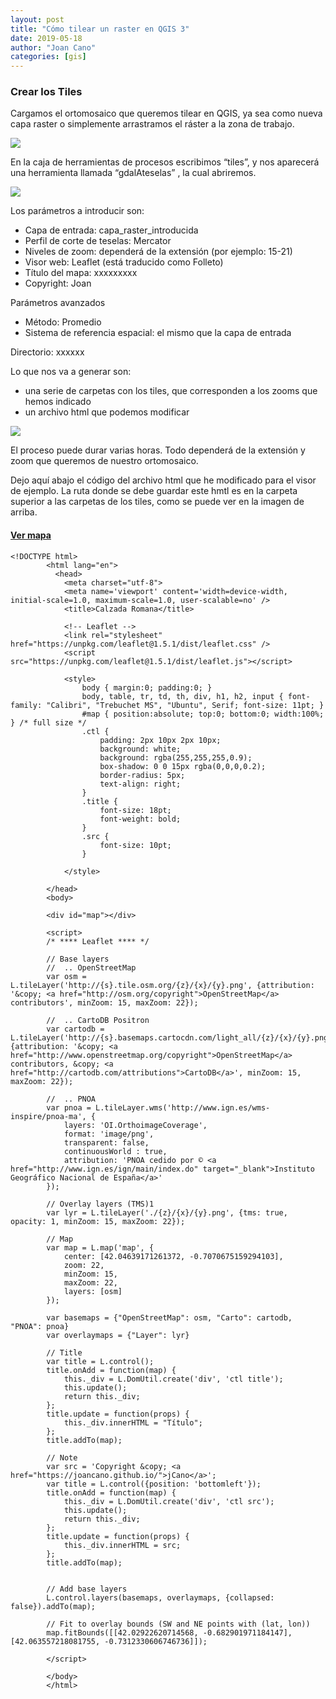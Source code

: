 ```yaml
---
layout: post
title: "Cómo tilear un raster en QGIS 3"
date: 2019-05-18
author: "Joan Cano"
categories: [gis]
---
```


### Crear los Tiles

Cargamos el ortomosaico que queremos tilear en QGIS, ya sea como nueva capa raster o simplemente arrastramos el ráster a la zona de trabajo.

![](http://38994238.servicio-online.net/joancano.github.io/imgPosts/tiles/cargaRaster.PNG)

En la caja de herramientas de procesos escribimos “tiles”, y nos aparecerá una herramienta llamada “gdalAteselas” , la cual abriremos.

![](http://38994238.servicio-online.net/joancano.github.io/imgPosts/tiles/gdalAteselas.png)

Los parámetros a introducir son:
+ Capa de entrada: capa_raster_introducida
+ Perfil de corte de teselas: Mercator
+ Niveles de zoom: dependerá de la extensión (por ejemplo: 15-21)
+ Visor web: Leaflet (está traducido como Folleto)
+ Título del mapa: xxxxxxxxx
+ Copyright: Joan

Parámetros avanzados

+ Método: Promedio
+ Sistema de referencia espacial: el mismo que la capa de entrada

Directorio: xxxxxx

Lo que nos va a generar son:

+ una serie de carpetas con los tiles, que corresponden a los zooms que hemos indicado
+ un archivo html que podemos modificar

![](http://38994238.servicio-online.net/joancano.github.io/imgPosts/tiles/zooms.png)

El proceso puede durar varias horas. Todo dependerá de la extensión y zoom que queremos de nuestro ortomosaico.

Dejo aquí abajo el código del archivo html que he modificado para el visor de ejemplo. La ruta donde se debe guardar este hmtl es en la carpeta superior a las carpetas de los tiles, como se puede ver en la imagen de arriba.

#### [Ver mapa](http://38994238.servicio-online.net/joancano.github.io/visores/tiles)

```
<!DOCTYPE html>
        <html lang="en">
          <head>
            <meta charset="utf-8">
            <meta name='viewport' content='width=device-width, initial-scale=1.0, maximum-scale=1.0, user-scalable=no' />
            <title>Calzada Romana</title>

            <!-- Leaflet -->
            <link rel="stylesheet" href="https://unpkg.com/leaflet@1.5.1/dist/leaflet.css" />
            <script src="https://unpkg.com/leaflet@1.5.1/dist/leaflet.js"></script>

            <style>
                body { margin:0; padding:0; }
                body, table, tr, td, th, div, h1, h2, input { font-family: "Calibri", "Trebuchet MS", "Ubuntu", Serif; font-size: 11pt; }
                #map { position:absolute; top:0; bottom:0; width:100%; } /* full size */
                .ctl {
                    padding: 2px 10px 2px 10px;
                    background: white;
                    background: rgba(255,255,255,0.9);
                    box-shadow: 0 0 15px rgba(0,0,0,0.2);
                    border-radius: 5px;
                    text-align: right;
                }
                .title {
                    font-size: 18pt;
                    font-weight: bold;
                }
                .src {
                    font-size: 10pt;
                }

            </style>

        </head>
        <body>

        <div id="map"></div>

        <script>
        /* **** Leaflet **** */

        // Base layers
        //  .. OpenStreetMap
        var osm = L.tileLayer('http://{s}.tile.osm.org/{z}/{x}/{y}.png', {attribution: '&copy; <a href="http://osm.org/copyright">OpenStreetMap</a> contributors', minZoom: 15, maxZoom: 22});

        //  .. CartoDB Positron
        var cartodb = L.tileLayer('http://{s}.basemaps.cartocdn.com/light_all/{z}/{x}/{y}.png', {attribution: '&copy; <a href="http://www.openstreetmap.org/copyright">OpenStreetMap</a> contributors, &copy; <a href="http://cartodb.com/attributions">CartoDB</a>', minZoom: 15, maxZoom: 22});

        //  .. PNOA
        var pnoa = L.tileLayer.wms('http://www.ign.es/wms-inspire/pnoa-ma', {
        	layers: 'OI.OrthoimageCoverage',
        	format: 'image/png',
        	transparent: false,
        	continuousWorld : true,
        	attribution: 'PNOA cedido por © <a href="http://www.ign.es/ign/main/index.do" target="_blank">Instituto Geográfico Nacional de España</a>'
        });

        // Overlay layers (TMS)1
        var lyr = L.tileLayer('./{z}/{x}/{y}.png', {tms: true, opacity: 1, minZoom: 15, maxZoom: 22});

        // Map
        var map = L.map('map', {
            center: [42.04639171261372, -0.7070675159294103],
            zoom: 22,
            minZoom: 15,
            maxZoom: 22,
            layers: [osm]
        });

        var basemaps = {"OpenStreetMap": osm, "Carto": cartodb, "PNOA": pnoa}
        var overlaymaps = {"Layer": lyr}

        // Title
        var title = L.control();
        title.onAdd = function(map) {
            this._div = L.DomUtil.create('div', 'ctl title');
            this.update();
            return this._div;
        };
        title.update = function(props) {
            this._div.innerHTML = "Título";
        };
        title.addTo(map);

        // Note
        var src = 'Copyright &copy; <a href="https://joancano.github.io/">jCano</a>';
        var title = L.control({position: 'bottomleft'});
        title.onAdd = function(map) {
            this._div = L.DomUtil.create('div', 'ctl src');
            this.update();
            return this._div;
        };
        title.update = function(props) {
            this._div.innerHTML = src;
        };
        title.addTo(map);


        // Add base layers
        L.control.layers(basemaps, overlaymaps, {collapsed: false}).addTo(map);

        // Fit to overlay bounds (SW and NE points with (lat, lon))
        map.fitBounds([[42.02922620714568, -0.682901971184147], [42.063557218081755, -0.7312330606746736]]);

        </script>

        </body>
        </html>

```  
